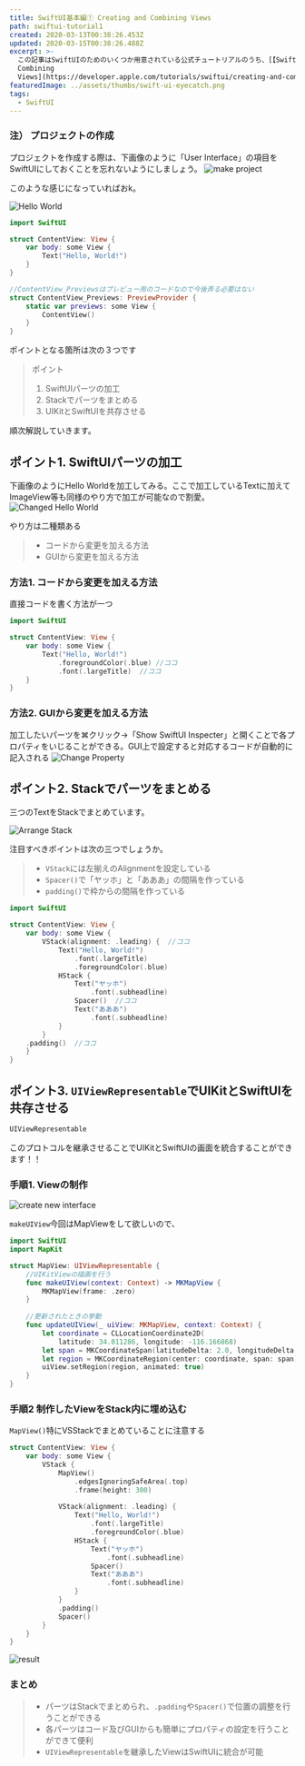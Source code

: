 ```yaml
---
title: SwiftUI基本編① Creating and Combining Views
path: swiftui-tutorial1
created: 2020-03-13T00:38:26.453Z
updated: 2020-03-15T00:38:26.488Z
excerpt: >-
  この記事はSwiftUIのためのいくつか用意されている公式チュートリアルのうち、[【SwiftUI Essentials】Creating and
  Combining
  Views](https://developer.apple.com/tutorials/swiftui/creating-and-combining-views)の内容を自分なりにまとめたものになります。
featuredImage: ../assets/thumbs/swift-ui-eyecatch.png
tags:
  - SwiftUI
---
```


### 注） プロジェクトの作成
プロジェクトを作成する際は、下画像のように「User Interface」の項目をSwiftUIにしておくことを忘れないようにしましょう。
![make project](https://i.gyazo.com/8c945ebb229a79e6bfe740c13160bef9.png)

このような感じになっていればおk。

![Hello World](https://i.gyazo.com/e4fd45d03fbb22a2a7640d12cff2e63e.png)

``` swift
import SwiftUI

struct ContentView: View {
    var body: some View {
        Text("Hello, World!")
    }
}

//ContentView_Previewsはプレビュー用のコードなので今後弄る必要はない
struct ContentView_Previews: PreviewProvider {
    static var previews: some View {
        ContentView()
    }
}
```

ポイントとなる箇所は次の３つです

> ポイント
> 1. SwiftUIパーツの加工
> 2. Stackでパーツをまとめる
> 3. UIKitとSwiftUIを共存させる

順次解説していきます。

## ポイント1. SwiftUIパーツの加工
下画像のようにHello Worldを加工してみる。ここで加工しているTextに加えてImageView等も同様のやり方で加工が可能なので割愛。
![Changed Hello World](https://i.gyazo.com/ac105656562a7b4b2f4d835a43f81e91.png)

やり方は二種類ある
> - コードから変更を加える方法
> - GUIから変更を加える方法

### 方法1. コードから変更を加える方法
直接コードを書く方法が一つ
``` swift
import SwiftUI

struct ContentView: View {
    var body: some View {
        Text("Hello, World!")
            .foregroundColor(.blue) //ココ
            .font(.largeTitle)  //ココ
    }
}
```

### 方法2. GUIから変更を加える方法
加工したいパーツを⌘クリック→「Show SwiftUI Inspecter」と開くことで各プロパティをいじることができる。GUI上で設定すると対応するコードが自動的に記入される
![Change Property](https://i.gyazo.com/a1cf8ae63f4c15ee7cc1f64b5f0ddf45.png)

## ポイント2. Stackでパーツをまとめる
三つのTextをStackでまとめています。

![Arrange Stack](https://i.gyazo.com/4a5dd89603bf0276ab5543fd065c66e2.png)

注目すべきポイントは次の三つでしょうか。

> - `VStack`には左揃えのAlignmentを設定している
> - `Spacer()`で「ヤッホ」と「あああ」の間隔を作っている
> - `padding()`で枠からの間隔を作っている

``` swift
import SwiftUI

struct ContentView: View {
    var body: some View {
        VStack(alignment: .leading) {  //ココ
            Text("Hello, World!")
                .font(.largeTitle)
                .foregroundColor(.blue)
            HStack {
                Text("ヤッホ")
                    .font(.subheadline)
                Spacer()  //ココ
                Text("あああ")
                    .font(.subheadline)
            }
        }
    .padding()  //ココ
    }
}
```

## ポイント3. `UIViewRepresentable`でUIKitとSwiftUIを共存させる
``` swift
UIViewRepresentable
```
このプロトコルを継承させることでUIKitとSwiftUIの画面を統合することができます！！

### 手順1. Viewの制作
![create new interface](https://i.gyazo.com/4b1909e115c3daebbc03a3fb9a1b6047.png)

`makeUIView`今回はMapViewをして欲しいので、

``` swift
import SwiftUI
import MapKit

struct MapView: UIViewRepresentable {
	//UIKitViewの描画を行う
    func makeUIView(context: Context) -> MKMapView {
        MKMapView(frame: .zero)
    }
    
	//更新されたときの挙動
    func updateUIView(_ uiView: MKMapView, context: Context) {
        let coordinate = CLLocationCoordinate2D(
            latitude: 34.011286, longitude: -116.166868)
        let span = MKCoordinateSpan(latitudeDelta: 2.0, longitudeDelta: 2.0)
        let region = MKCoordinateRegion(center: coordinate, span: span)
        uiView.setRegion(region, animated: true)
    }
}
```

### 手順2 制作したViewをStack内に埋め込む
`MapView()`特にVSStackでまとめていることに注意する
``` swift
struct ContentView: View {
    var body: some View {
        VStack {
            MapView()
                .edgesIgnoringSafeArea(.top)
                .frame(height: 300)
                
            VStack(alignment: .leading) {
                Text("Hello, World!")
                    .font(.largeTitle)
                    .foregroundColor(.blue)
                HStack {
                    Text("ヤッホ")
                        .font(.subheadline)
                    Spacer() 
                    Text("あああ")
                        .font(.subheadline)
                }
            }
            .padding()
            Spacer()
        }
    }
}
```
![result](https://i.gyazo.com/8dee5d062a41fd260c35605e77bd7798.png)
### まとめ
> - パーツはStackでまとめられ、`.padding`や`Spacer()`で位置の調整を行うことができる
> - 各パーツはコード及びGUIからも簡単にプロパティの設定を行うことができて便利
> - `UIViewRepresentable`を継承したViewはSwiftUIに統合が可能
